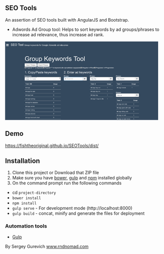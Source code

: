 ## SEO Tools
An assertion of SEO tools built with AngularJS and Bootstrap.
- Adwords Ad Group tool: Helps to sort keywords by ad groups/phrases to increase ad relevance, thus increase ad rank.

![Preview](/examples/preview.png "Preview")

## Demo
https://fishtheoriginal.github.io/SEOTools/dist/

## Installation
1. Clone this project or Download that ZIP file
2. Make sure you have [bower](http://bower.io/), [gulp](https://www.npmjs.com/package/gulp) and  [npm](https://www.npmjs.org/) installed globally
3. On the command prompt run the following commands
- cd `project-directory`
- `bower install`
- `npm install`
- `gulp serve` - For development mode (http://localhost:8000)
- `gulp build` - concat, minify and generate the files for deployment

### Automation tools
- [Gulp](http://gulpjs.com/)

By Sergey Gurevich
www.rndnomad.com
